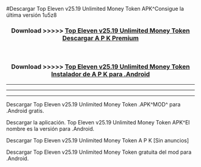 #Descargar Top Eleven v25.19 Unlimited Money Token  APK^Consigue la última versión 1u5z8



<div align="center">
<h3>Download >>>>> <a href="https://es-sites.web.app/?es= Top Eleven v25.19 Unlimited Money Token ">Top Eleven v25.19 Unlimited Money Token  Descargar A P K Premium</a></h3><br>

<h3>Download >>>>> <a href="https://es-sites.web.app/?es= Top Eleven v25.19 Unlimited Money Token ">Top Eleven v25.19 Unlimited Money Token  Instalador de A P K para .Android</a></h3>
</div>


----------------------------------------------------------

----------------------------------------------------------

----------------------------------------------------------

Descargar Top Eleven v25.19 Unlimited Money Token  .APK^MOD^ para .Android gratis.

Descargar la aplicación. Top Eleven v25.19 Unlimited Money Token  APK^El nombre es la versión para .Android.

Descargar Top Eleven v25.19 Unlimited Money Token  A P K [Sin anuncios]

Descargar Top Eleven v25.19 Unlimited Money Token  gratuita del mod para .Android.